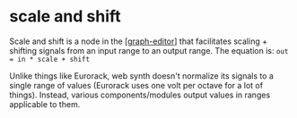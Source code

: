 # scale and shift

Scale and shift is a node in the [[graph-editor]] that facilitates scaling + shifting signals from an input range to an output range.  The equation is: `out = in * scale + shift`

Unlike things like Eurorack, web synth doesn't normalize its signals to a single range of values (Eurorack uses one volt per octave for a lot of things).  Instead, various components/modules output values in ranges applicable to them.

[//begin]: # "Autogenerated link references for markdown compatibility"
[graph-editor]: graph-editor "graph editor"
[//end]: # "Autogenerated link references"
